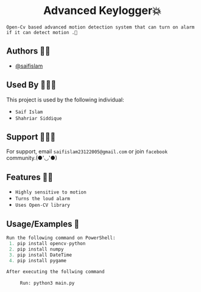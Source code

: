 <h1 align="center">Advanced Keylogger💥</h1>

`Open-Cv based advanced motion detection system that can turn on alarm if it can detect motion .🙂`


## Authors 👦🏻

- [@saifislam](https://www.github.com/sa-if)


## Used By 🧑‍🤝‍🧑

This project is used by the following individual:

- `Saif Islam`  
- `Shahriar Siddique`


## Support 💁🏻‍♂️

For support, email `saifislam23122005@gmail.com` or join `facebook` community.(●'◡'●)


## Features 🙌🏻
- `Highly sensitive to motion`
- `Turns the loud alarm`
- `Uses Open-CV library`

## Usage/Examples 🎃

```python
Run the following command on PowerShell:
 1. pip install opencv-python
 2. pip install numpy
 3. pip install DateTime
 4. pip install pygame
 
After executing the follwing command
     
     Run: python3 main.py 




